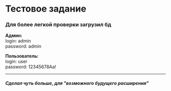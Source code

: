 # Тестовое задание 

### Для более легкой проверки загрузил бд 

__Админ:__<br/>
login: admin<br/>
password: admin<br/>

__Пользователь:__<br/>
login: user<br/>
password: 12345678Aa!<br/>
***
##### Сделал чуть больше, для "возможного будущего расширения"
